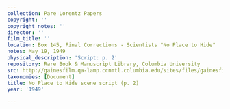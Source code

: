```yaml
---
collection: Pare Lorentz Papers
copyright: ''
copyright_notes: ''
director: ''
film_title: ''
location: Box 145, Final Corrections - Scientists "No Place to Hide"
notes: May 19, 1949
physical_description: 'Script: p. 2'
repository: Rare Book & Manuscript Library, Columbia University
src: http://gainesfilm.qa-lamp.ccnmtl.columbia.edu/sites/files/gainesfilm/images/1000102021.jpg
taxonomies: [Document]
title: No Place to Hide scene script (p. 2)
year: '1949'

---
```

